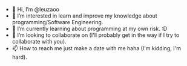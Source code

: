 - 👋 Hi, I’m @leuzaoo
- 👀 I’m interested in learn and improve my knowledge about programming/Software Engineering.
- 🌱 I’m currently learning about programming at my own risk. :D
- 💞️ I’m looking to collaborate on (I'll probably get in the way if I try to collaborate with you).
- 📫 How to reach me just make a date with me haha (I'm kidding, I'm hard).

<!---
leuzaoo/leuzaoo is a ✨ special ✨ repository because its `README.md` (this file) appears on your GitHub profile.
You can click the Preview link to take a look at your changes.
--->
